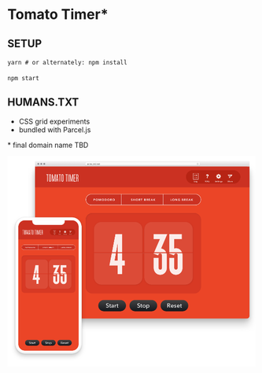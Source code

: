# Tomato Timer\*

## SETUP

    yarn # or alternately: npm install

    npm start

## HUMANS.TXT

* CSS grid experiments
* bundled with Parcel.js

\* final domain name TBD

![screenshot](https://raw.githubusercontent.com/jm3/pomo/master/docs/pomo-mobile+web@0.5x.png)
